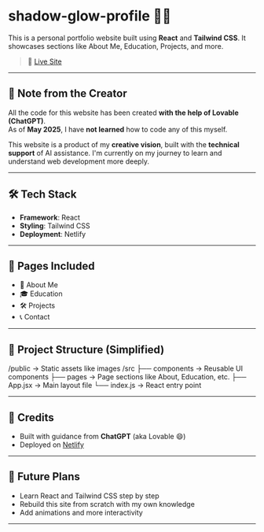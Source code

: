 # shadow-glow-profile 🌙✨

This is a personal portfolio website built using **React** and **Tailwind CSS**. It showcases sections like About Me, Education, Projects, and more.

> 🔗 [Live Site](https://dikshantagrawal.netlify.app/)

---

## 📌 Note from the Creator

All the code for this website has been created **with the help of Lovable (ChatGPT)**.  
As of **May 2025**, I have **not learned** how to code any of this myself.

This website is a product of my **creative vision**, built with the **technical support** of AI assistance. I'm currently on my journey to learn and understand web development more deeply.

---

## 🛠 Tech Stack

- **Framework**: React
- **Styling**: Tailwind CSS
- **Deployment**: Netlify

---

## 🧠 Pages Included

- 🧍 About Me  
- 🎓 Education  
- 🛠 Projects  
- 📞 Contact

---

## 📂 Project Structure (Simplified)
/public → Static assets like images
/src
├── components → Reusable UI components
├── pages → Page sections like About, Education, etc.
├── App.jsx → Main layout file
└── index.js → React entry point

---

## 💬 Credits

- Built with guidance from **ChatGPT** (aka Lovable 😄)
- Deployed on [Netlify](https://netlify.com)

---

## 🚧 Future Plans

- Learn React and Tailwind CSS step by step  
- Rebuild this site from scratch with my own knowledge  
- Add animations and more interactivity

---



